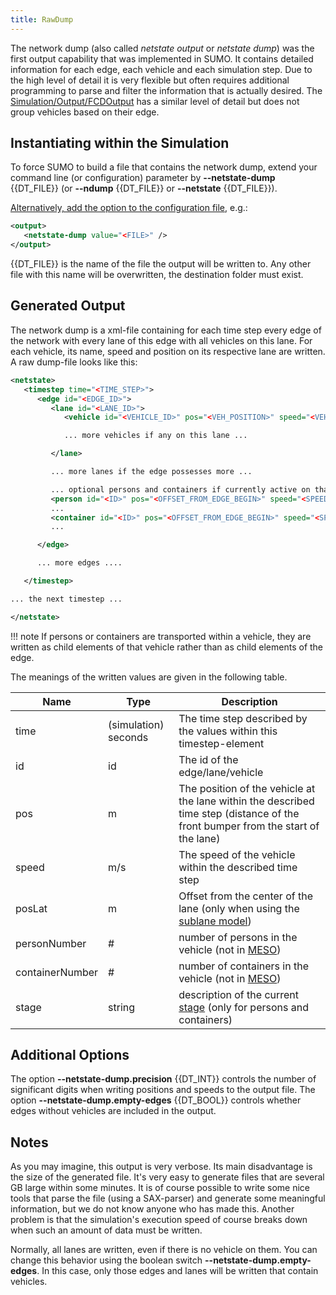 ```yaml
---
title: RawDump
---
```


The network dump (also called *netstate output* or *netstate dump*) was
the first output capability that was implemented in SUMO. It contains
detailed information for each edge, each vehicle and each simulation
step. Due to the high level of detail it is very flexible but often
requires additional programming to parse and filter the information that
is actually desired. The
[Simulation/Output/FCDOutput](../../Simulation/Output/FCDOutput.md)
has a similar level of detail but does not group vehicles based on their
edge.

## Instantiating within the Simulation

To force SUMO to build a file that contains the network dump, extend
your command line (or configuration) parameter by **--netstate-dump** {{DT_FILE}} (or **--ndump** {{DT_FILE}} or **--netstate** {{DT_FILE}}).

[Alternatively, add the option to the configuration
file](../../Basics/Using_the_Command_Line_Applications.md#configuration_files),
e.g.:

```xml
<output>
   <netstate-dump value="<FILE>" />
</output>
```

{{DT_FILE}} is the name of the file the output will be written to. Any other file
with this name will be overwritten, the destination folder must exist.

## Generated Output

The network dump is a xml-file containing for each time step every edge
of the network with every lane of this edge with all vehicles on this
lane. For each vehicle, its name, speed and position on its respective
lane are written. A raw dump-file looks like this:

```xml
<netstate>
   <timestep time="<TIME_STEP>">
      <edge id="<EDGE_ID>">
         <lane id="<LANE_ID>">
            <vehicle id="<VEHICLE_ID>" pos="<VEH_POSITION>" speed="<VEH_SPEED>"/>

            ... more vehicles if any on this lane ...

         </lane>

         ... more lanes if the edge possesses more ...

         ... optional persons and containers if currently active on that edge
         <person id="<ID>" pos="<OFFSET_FROM_EDGE_BEGIN>" speed="<SPEED>"/>
         ...
         <container id="<ID>" pos="<OFFSET_FROM_EDGE_BEGIN>" speed="<SPEED>"/>
         ...

      </edge>

      ... more edges ....

   </timestep>

... the next timestep ...

</netstate>
```

!!! note
      If persons or containers are transported within a vehicle, they are written as child elements of that vehicle rather than as child elements of the edge.

The meanings of the written values are given in the following table.

| Name            | Type                 | Description                                                                                                                      |
| --------------- | -------------------- | -------------------------------------------------------------------------------------------------------------------------------- |
| time            | (simulation) seconds | The time step described by the values within this timestep-element                                                               |
| id              | id                   | The id of the edge/lane/vehicle                                                                                                  |
| pos             | m                    | The position of the vehicle at the lane within the described time step (distance of the front bumper from the start of the lane) |
| speed           | m/s                  | The speed of the vehicle within the described time step                                                                          |
| posLat          | m                    | Offset from the center of the lane (only when using the [sublane model](../../Simulation/SublaneModel.md))                     |
| personNumber    | \#                   | number of persons in the vehicle (not in [MESO](../../Simulation/Meso.md))                                                                |
| containerNumber | \#                   | number of containers in the vehicle (not in [MESO](../../Simulation/Meso.md))                                                             |
| stage           | string               | description of the current [stage](../../Specification/Persons.md#simulation_input) (only for persons and containers)          |

## Additional Options

The option **--netstate-dump.precision** {{DT_INT}} controls the number of significant digits when writing
positions and speeds to the output file. The option **--netstate-dump.empty-edges** {{DT_BOOL}} controls whether
edges without vehicles are included in the output.

## Notes

As you may imagine, this output is very verbose. Its main disadvantage
is the size of the generated file. It's very easy to generate files that
are several GB large within some minutes. It is of course possible to
write some nice tools that parse the file (using a SAX-parser) and
generate some meaningful information, but we do not know anyone who has
made this. Another problem is that the simulation's execution speed of
course breaks down when such an amount of data must be written.

Normally, all lanes are written, even if there is no vehicle on them.
You can change this behavior using the boolean switch **--netstate-dump.empty-edges**. In this case,
only those edges and lanes will be written that contain vehicles.